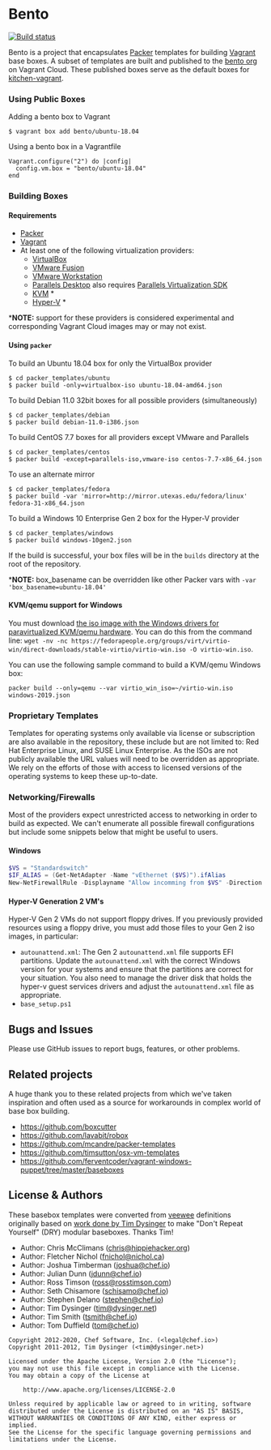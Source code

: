 # Bento

[![Build status](https://badge.buildkite.com/2d56b8ca08562a7d17fd25920a2e02079c5e6f28cbc6d426ee.svg?branch=master)](https://buildkite.com/chef-oss/chef-bento-master-verify)

Bento is a project that encapsulates [Packer](https://www.packer.io/) templates for building [Vagrant](https://www.vagrantup.com/) base boxes. A subset of templates are built and published to the [bento org](https://app.vagrantup.com/bento) on Vagrant Cloud. These published boxes serve as the default boxes for [kitchen-vagrant](https://github.com/test-kitchen/kitchen-vagrant/).

### Using Public Boxes

Adding a bento box to Vagrant

```
$ vagrant box add bento/ubuntu-18.04
```

Using a bento box in a Vagrantfile

```
Vagrant.configure("2") do |config|
  config.vm.box = "bento/ubuntu-18.04"
end
```

### Building Boxes

#### Requirements

- [Packer](https://www.packer.io/)
- [Vagrant](https://www.vagrantup.com/)
- At least one of the following virtualization providers:
  - [VirtualBox](https://www.virtualbox.org/)
  - [VMware Fusion](https://www.vmware.com/products/fusion.html)
  - [VMware Workstation](https://www.vmware.com/products/workstation-pro.html)
  - [Parallels Desktop](https://www.parallels.com/products/desktop/) also requires [Parallels Virtualization SDK](https://www.parallels.com/products/desktop/download/)
  - [KVM](https://www.linux-kvm.org/page/Main_Page) *
  - [Hyper-V](https://docs.microsoft.com/en-us/virtualization/hyper-v-on-windows/about/) *

\***NOTE:** support for these providers is considered experimental and corresponding Vagrant Cloud images may or may not exist.

#### Using `packer`

To build an Ubuntu 18.04 box for only the VirtualBox provider

```
$ cd packer_templates/ubuntu
$ packer build -only=virtualbox-iso ubuntu-18.04-amd64.json
```

To build Debian 11.0 32bit boxes for all possible providers (simultaneously)

```
$ cd packer_templates/debian
$ packer build debian-11.0-i386.json
```

To build CentOS 7.7 boxes for all providers except VMware and Parallels

```
$ cd packer_templates/centos
$ packer build -except=parallels-iso,vmware-iso centos-7.7-x86_64.json
```

To use an alternate mirror

```
$ cd packer_templates/fedora
$ packer build -var 'mirror=http://mirror.utexas.edu/fedora/linux' fedora-31-x86_64.json
```

To build a Windows 10 Enterprise Gen 2 box for the Hyper-V provider

```
$ cd packer_templates/windows
$ packer build windows-10gen2.json
```

If the build is successful, your box files will be in the `builds` directory at the root of the repository.

\***NOTE:** box_basename can be overridden like other Packer vars with `-var 'box_basename=ubuntu-18.04'`

#### KVM/qemu support for Windows

You must download [the iso image with the Windows drivers for paravirtualized KVM/qemu hardware](https://fedorapeople.org/groups/virt/virtio-win/direct-downloads/stable-virtio/virtio-win.iso). You can do this from the command line: `wget -nv -nc https://fedorapeople.org/groups/virt/virtio-win/direct-downloads/stable-virtio/virtio-win.iso -O virtio-win.iso`.

You can use the following sample command to build a KVM/qemu Windows box:

```
packer build --only=qemu --var virtio_win_iso=~/virtio-win.iso windows-2019.json
```

### Proprietary Templates

Templates for operating systems only available via license or subscription are also available in the repository, these include but are not limited to: Red Hat Enterprise Linux, and SUSE Linux Enterprise. As the ISOs are not publicly available the URL values will need to be overridden as appropriate. We rely on the efforts of those with access to licensed versions of the operating systems to keep these up-to-date.

### Networking/Firewalls

Most of the providers expect unrestricted access to networking in order to build as expected. We can't enumerate all possible firewall configurations but include some snippets below that might be useful to users.

#### Windows

```powershell
$VS = "Standardswitch"
$IF_ALIAS = (Get-NetAdapter -Name "vEthernet ($VS)").ifAlias
New-NetFirewallRule -Displayname "Allow incomming from $VS" -Direction Inbound -InterfaceAlias $IF_ALIAS -Action Allow
```

#### Hyper-V Generation 2 VM's

Hyper-V Gen 2 VMs do not support floppy drives. If you previously provided resources using a floppy drive, you must add those files to your Gen 2 iso images, in particular:

- `autounattend.xml`: The Gen 2 `autounattend.xml` file supports EFI partitions. Update the `autounattend.xml` with the correct Windows version for your systems and ensure that the partitions are correct for your situation. You also need to manage the driver disk that holds the hyper-v guest services drivers and adjust the `autounattend.xml` file as appropriate.
- `base_setup.ps1`

## Bugs and Issues

Please use GitHub issues to report bugs, features, or other problems.

## Related projects

A huge thank you to these related projects from which we've taken inspiration and often used as a source for workarounds in complex world of base box building.

* https://github.com/boxcutter
* https://github.com/lavabit/robox
* https://github.com/mcandre/packer-templates
* https://github.com/timsutton/osx-vm-templates
* https://github.com/ferventcoder/vagrant-windows-puppet/tree/master/baseboxes

## License & Authors

These basebox templates were converted from [veewee](https://github.com/jedi4ever/veewee) definitions originally based on [work done by Tim Dysinger](https://github.com/dysinger/basebox) to make "Don't Repeat Yourself" (DRY) modular baseboxes. Thanks Tim!

- Author: Chris McClimans ([chris@hippiehacker.org](mailto:chris@hippiehacker.org))
- Author: Fletcher Nichol ([fnichol@nichol.ca](mailto:fnichol@nichol.ca))
- Author: Joshua Timberman ([joshua@chef.io](mailto:joshua@chef.io))
- Author: Julian Dunn ([jdunn@chef.io](mailto:jdunn@chef.io))
- Author: Ross Timson ([ross@rosstimson.com](mailto:ross@rosstimson.com))
- Author: Seth Chisamore ([schisamo@chef.io](mailto:schisamo@chef.io))
- Author: Stephen Delano ([stephen@chef.io](mailto:stephen@chef.io))
- Author: Tim Dysinger ([tim@dysinger.net](mailto:tim@dysinger.net))
- Author: Tim Smith ([tsmith@chef.io](mailto:tsmith@chef.io))
- Author: Tom Duffield ([tom@chef.io](mailto:tom@chef.io))

```text
Copyright 2012-2020, Chef Software, Inc. (<legal@chef.io>)
Copyright 2011-2012, Tim Dysinger (<tim@dysinger.net>)

Licensed under the Apache License, Version 2.0 (the "License");
you may not use this file except in compliance with the License.
You may obtain a copy of the License at

    http://www.apache.org/licenses/LICENSE-2.0

Unless required by applicable law or agreed to in writing, software
distributed under the License is distributed on an "AS IS" BASIS,
WITHOUT WARRANTIES OR CONDITIONS OF ANY KIND, either express or implied.
See the License for the specific language governing permissions and
limitations under the License.
```
